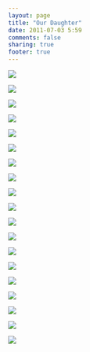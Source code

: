 ```yaml
---
layout: page
title: "Our Daughter"
date: 2011-07-03 5:59
comments: false
sharing: true
footer: true
---
```


![](http://f.cl.ly/items/1f1s0I1A0n3A190i0y3h/2013-01-26%2018.30.24.jpg)

![](http://f.cl.ly/items/0B3C2A3j1O442B3L1130/2012-10-08%2012.40.57-1.jpg)

![](http://f.cl.ly/items/46360r3H3N3I1q092T2E/2012-09-17%2019.51.38-2.jpg)

![](http://f.cl.ly/items/0l0d281i0G0B423B303W/2012-12-09%2012.54.28%20HDR.jpg)

![](http://f.cl.ly/items/3j1J0t05033d1B380J25/2012-08-13%2015.14.13.jpg)

![](http://f.cl.ly/items/0u3x11410g0H2z1N0s1a/2013-02-12%2018.17.40.jpg)

![](http://f.cl.ly/items/1s3O3Z0F2P2f1K1U0z03/2013-03-11%2017.39.31.jpg)

![](http://f.cl.ly/items/2Q051T3k0T130j3l3k1m/2013-04-11%2007.02.26.jpg)

![](http://f.cl.ly/items/1t2j3A0o2g3c0s271s0S/2013-04-11%2007.02.49.jpg)

![](http://f.cl.ly/items/1a340z3g280442093914/2013-05-26%2013.07.46.jpg)

![](http://f.cl.ly/items/093j3p1r3o1l161I252x/2013-06-10%2015.50.07.jpg)

![](http://f.cl.ly/items/2u0G310J21143F442N0P/2013-08-02%2013.28.28.jpg)

![](http://f.cl.ly/items/2c1L2h2v3n1x3t3I2V3X/2013-08-10%2015.23.59.jpg)

![](http://f.cl.ly/items/0z3S0Q0u0s2U3c36351N/2013-08-31%2017.44.16.jpg)

![](http://f.cl.ly/items/0X452T3r352R1x0P100H/2013-10-31%2010.41.53.jpg)

![](http://f.cl.ly/items/0k2D352C0W2M2v1y311e/2013-12-02%2013.41.12.jpg)

![](http://f.cl.ly/items/0Q311F09021b153R3H0j/2013-12-08%2014.57.45.jpg)

![](http://f.cl.ly/items/300M1C0F2E3I2c0Y0G1l/2013-12-24%2013.45.12-1.jpg)

![](http://f.cl.ly/items/032G0L1t3a193v0u1W1Y/2013-12-28%2011.43.27.jpg)